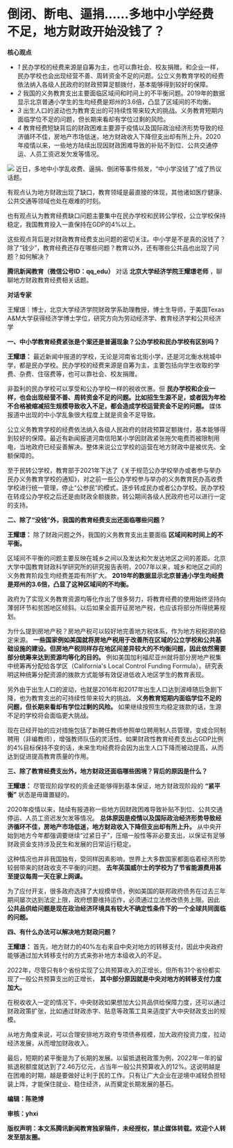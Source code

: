 # 倒闭、断电、逼捐……多地中小学经费不足，地方财政开始没钱了？

**核心观点**

  * _1_ 民办学校的经费来源是自筹为主，也可以靠社会、校友捐赠。和企业一样，民办学校也会出现经营不善、周转资金不足的问题。公立义务教育学校的经费依法纳入各级人民政府的财政预算足额拨付，基本能够得到较好的保障。
  * _2_ 我国的义务教育支出主要面临区域间和时间上的不平衡问题。2019年的数据显示北京普通小学生的生均经费是郑州的3.6倍，凸显了区域间的不均衡。
  * _3_ 出生人口的波动也为教育支出的可持续性带来较大的挑战。义务教育短期内面临学位不足的问题，但长期来看却有学位过剩的风险。
  * _4_ 教育经费短缺背后的财政困难主要源于疫情以及国际政治经济形势导致的经济循环不佳，房地产市场低迷，地方财政收入下降但支出却有所上升。2020年疫情以来，一些地方陆续出现因财政困难导致的补贴不到位、公共交通停运、人员工资迟发欠发等情况。

![](https://inews.gtimg.com/news_bt/OwtG1Z2XlqHwz3cqc_XFE__kt5ojTn-9DmpvDMV_g-cOkAA/1000)
近日，多地中小学乱收费、逼捐、倒闭等事件频发，“中小学没钱了”成了热议话题。

有观点认为地方财政出现了缺口，教育领域是最直接的体现，其他诸如医疗健康、公共交通等领域也处在艰难的时刻。

也有观点认为教育经费缺口问题主要集中在民办学校和民转公学校，公立学校保持稳定，我国教育投入一直保持在GDP的4%以上。

这些观点背后是对财政教育经费支出问题的密切关注。中小学是不是真的没钱了？除了“钱少”，教育经费还存在哪些问题？教育以外，还有哪些公共品也出现了问题？如何解决？

**腾讯新闻教育（微信公号ID：qq_edu）** 对话 **北京大学经济学院王耀璟老师** ，聊聊地方财政教育经费相关话题。

**对话专家**

王耀璟｜博士，北京大学经济学院财政学系助理教授，博士生导师，于美国Texas A&M大学获得经济学博士学位，研究方向为劳动经济学、教育经济学和公共经济学

**一、中小学教育经费紧张是个案还是普遍现象？公办学校和民办学校有区别吗？**

**王耀璟：**
最近新闻中报道的学校，无论是河南省北街小学，还是河北衡水桃城中学，都是民办学校。民办学校的经费来源是自筹为主，主要包括向学生收取的学费、杂费、住宿费等，也可以靠社会、校友捐赠。

非盈利的民办学校可以享受和公办学校一样的税收优惠。但
**民办学校和企业一样，也会出现经营不善、周转资金不足的问题。比如招生生源不足，或者因为年检不合格被缩减招生规模导致收入不足，都会造成学校运营资金不足的问题。**
媒体报道中出现的中小学乱象很大程度上就是资金不足导致。

公立义务教育学校的经费依法纳入各级人民政府的财政预算足额拨付，基本能够得到较好的保障。最近有新闻报道河南信阳某小学因财政紧张拖欠电费而被限制用电，当地政府已经妥善解决。整体来说公立学校的运营在地方财政中是被优先、全额保障的。

至于民转公学校，教育部于2021年下达了《关于规范公办学校举办或者参与举办民办义务教育学校的通知》，对之前一些公办学校参与举办的义务教育民办高收费学校进行统一管理，停止“公参民”的模式，逐步转成民办或者公办学校。民办学校在转成公办学校之后还是由财政全额拨款，转公期间各级人民政府也可以进行一定的支持。

**二、除了“没钱”外，我国的教育经费支出还面临哪些问题？**

**王耀璟：** 除了财政问题之外，我国的义务教育支出主要面临 **区域间和时间上的不平衡。**

区域间不平衡的问题主要反映在城乡之间以及发达和欠发达地区之间的差距。北京大学中国教育财政科学研究所的研究报告表明，2007年以来，城乡和地区之间的义务教育阶段生均经费差距有所扩大。
**2019年的数据显示北京普通小学生均经费是郑州的3.6倍，凸显了这种区域间的不均衡。**

政府为了实现义务教育资源均等化作出了很多努力，将教育经费的使用始终坚持向薄弱环节和贫困地区倾斜。以后如果全面开征房地产税，也应该将部分所得统筹规划。

为什么提到房地产税？房地产税可以较好地完善地方税体系，作为地方税税源的稳定来源。
**一些国家例如美国就将房地产税用于改善所在区域的公立学校和公共基础设施的建设。但房地产税同样存在地区间差异较大的不均衡问题，因此依然需要部分统筹来达到资源均等化的目的。**
例如美国加利福尼亚州就将部分房地产税集中统筹再分配给各学区（California's Local Control Funding
Formula）。研究表明这种统筹分配资源的拨款方式能够有效促进低收入地区学生的教育表现。

另外由于出生人口的波动，也就是2016年和2017年出生人口达到波峰随后急剧下降，也为教育支出的可持续性带来较大的挑战。
**义务教育短期内面临学位不足的问题，但长期来看却有学位过剩的风险。** 如果继续按照生均稳定拨款的话，生源不足的学校将会面临更大挑战。

现在已经开始的应对措施包括了新聘任教师参照单位聘用制人员管理，变成合同制聘用（非编教师），增强教师队伍的灵活性。如果财政性教育经费支出占GDP比例的4%目标保持不变的话，未来生均经费将会因为出生人口下降而被动提高，从而达到促进提高教育质量的作用。

**三、除了教育经费支出外，地方财政还面临哪些困境？背后的原因是什么？**

**王耀璟：** 尽管现阶段学校的资金还能够得到基本保证，地方财政现阶段的 **“紧平衡”** 状态是毋庸置疑的。

2020年疫情以来，陆续有报道称一些地方因财政困难导致补贴不到位、公共交通停运、人员工资迟发欠发等情况。
**总体原因是疫情以及国际政治经济形势导致经济循环不佳，房地产市场低迷，地方财政收入下降但支出却有所上升。**
从中央开始到地方今年都强调要继续“过紧日子”，压缩一般性等非必要支出，以保证有足够财政资金支持涉及民生和发展的日常运行稳定。

这种情况也并非我国独有，受同样因素影响，世界上大多数国家都面临着经济形势较弱带来的财政收支不平衡的问题。
**去年英国威尔士的学校为了节省能源费用甚至提议每周一天在家上网课。**

为了应付开支，很多政府选择了大规模举债，例如美国的联邦政府债务在过去三年期间屡次达到法定上限，政府想要维持运作，必须通过立法修改债务上限。因此
**公共品供给问题是现在政治经济环境具有较大不确定性条件下的一个全球共同面临的问题。**

**四、有什么办法可以解决地方财政问题？**

**王耀璟：** 首先，地方财力的40%左右来自中央对地方的转移支付，因此中央政府能够通过加大转移支付的方式来弥补地方本级收入的不足。

2022年，尽管只有8个省份实现了公共预算收入的正增长，但所有31个省份都实现了一般公共预算支出的正增长，
**其中部分原因就是中央对地方的转移支付力度加大。**

在税收收入一定的情况下，中央财政如果想加大公共品供给保障力度，还可以通过财政政策扩张，比如通过财政赤字、贴息等政策工具来适度扩大中央财政支出的规模。

从地方角度来说，可以合理安排地方政府专项债券规模，加大政府投资力度，拉动经济发展，从而增加财政收入。

最后，短期的紧平衡是为了长期的发展。以留抵退税政策为例，2022年一年的留抵退税额度就达到了2.46万亿元，占当年一般公共预算收入的12%。这说明越是在困难的时期，越是要做好让利于民的工作。只有让广大企业在逆境中减轻负担轻装上阵，才能保住就业、稳住经济，从而奠定长期发展的基石。

**编辑：陈艳博**

**审核：yhxi**

**版权声明：本文系腾讯新闻教育独家稿件，未经授权，禁止媒体转载。欢迎个人转发至朋友圈。**

